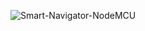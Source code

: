 ![Smart-Navigator-NodeMCU](https://socialify.git.ci/avinashkranjan/Smart-Navigator-NodeMCU/image?description=1&font=Raleway&forks=1&issues=1&language=1&name=1&owner=1&pattern=Formal%20Invitation&pulls=1&stargazers=1&theme=Dark)

